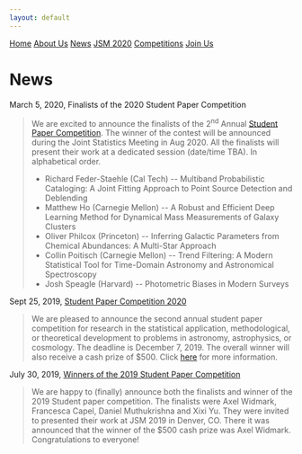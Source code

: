 ```yaml
---
layout: default
---
```


<a href="./index.html" class="btn">Home</a>
<a href="./about_us.html" class="btn">About Us</a>
<a href="./news.html" class="btn">News</a>
<a href="." class="btn">JSM 2020</a>
<a href="./comp_rules.html" class="btn">Competitions</a>
<a href="./join.html" class="btn">Join Us</a>


# News 
March 5, 2020, Finalists of the 2020 Student Paper Competition
> We are excited to announce the finalists of the 2<sup>nd</sup> Annual [Student Paper Competition](./comp_rules.html#previous-winners).  The winner of the contest will be announced during the Joint Statistics Meeting in Aug 2020.  All the finalists will present their work at a dedicated session (date/time TBA). In alphabetical order.
> - Richard Feder-Staehle (Cal Tech) -- Multiband Probabilistic Cataloging: A Joint Fitting Approach to Point Source Detection and Deblending
> - Matthew Ho (Carnegie Mellon) -- A Robust and Efficient Deep Learning Method for Dynamical Mass Measurements of Galaxy Clusters
> - Oliver Philcox (Princeton) -- Inferring Galactic Parameters from Chemical Abundances: A Multi-Star Approach
> - Collin Poitisch (Carnegie Mellon) -- Trend Filtering: A Modern Statistical Tool for Time-Domain Astronomy and Astronomical Spectroscopy
> - Josh Speagle (Harvard) -- Photometric Biases in Modern Surveys



Sept 25, 2019, [Student Paper Competition 2020](./comp_rules.html#previous-winners)
> We are pleased to announce the second annual student paper competition for research in the statistical application, methodological, or theoretical development to problems in astronomy, astrophysics, or cosmology.  The deadline is December 7, 2019.  The overall winner will also receive a cash prize of $500. Click [here](./comp_rules.html) for more information.

July 30, 2019, [Winners of the 2019 Student Paper Competition](./comp_winners.html)
> We are happy to (finally) announce both the finalists and winner of the 2019 Student paper competition. The finalists were Axel Widmark, Francesca Capel, Daniel Muthukrishna and Xixi Yu. They were invited to presented their work at JSM 2019 in Denver, CO. There it was announced that the winner of the $500 cash prize was Axel Widmark. Congratulations to everyone!
